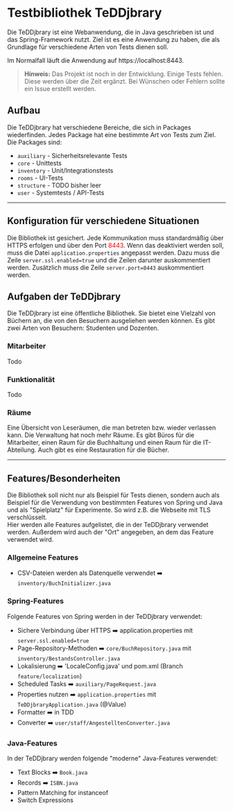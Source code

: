 # Testbibliothek TeDDjbrary

Die TeDDjbrary ist eine Webanwendung, die in Java geschrieben ist und das Spring-Framework nutzt.
Ziel ist es eine Anwendung zu haben, die als Grundlage für verschiedene Arten von Tests dienen soll.

Im Normalfall läuft die Anwendung auf https://localhost:8443.

> **Hinweis:** Das Projekt ist noch in der Entwicklung. Einige Tests fehlen. Diese werden über die Zeit ergänzt.
> Bei Wünschen oder Fehlern sollte ein Issue erstellt werden.
## Aufbau

Die TeDDjbrary hat verschiedene Bereiche, die sich in Packages wiederfinden.
Jedes Package hat eine bestimmte Art von Tests zum Ziel. Die Packages sind:

* `auxiliary` - Sicherheitsrelevante Tests
* `core` - Unittests
* `inventory` - Unit/Integrationstests
* `rooms` - UI-Tests
* `structure` - TODO bisher leer
* `user` - Systemtests / API-Tests

<hr>

## Konfiguration für verschiedene Situationen

Die Bibliothek ist gesichert. Jede Kommunikation muss standardmäßig über HTTPS erfolgen und über den Port <span style="color:red"> 8443</span>. Wenn das deaktiviert werden soll, muss die Datei `application.properties` angepasst werden. Dazu muss die Zeile `server.ssl.enabled=true` und die Zeilen darunter auskommentiert werden. Zusätzlich muss die Zeile `server.port=8443` auskommentiert werden.

## Aufgaben der TeDDjbrary

Die TeDDjbrary ist eine öffentliche Bibliothek. Sie bietet eine Vielzahl von Büchern an, die von den Besuchern ausgeliehen werden können.
Es gibt zwei Arten von Besuchern: Studenten und Dozenten.

### Mitarbeiter

Todo

### Funktionalität

Todo

### Räume

Eine Übersicht von Leseräumen, die man betreten bzw. wieder verlassen kann.
Die Verwaltung hat noch mehr Räume. Es gibt Büros für die Mitarbeiter, einen Raum für die Buchhaltung und einen Raum für die IT-Abteilung. Auch gibt es eine Restauration für die Bücher.


<hr>

## Features/Besonderheiten

Die Bibliothek soll nicht nur als Beispiel für Tests dienen, sondern auch als Beispiel für die Verwendung von bestimmten Features von Spring und Java und als "Spielplatz" für Experimente.
So wird z.B. die Webseite mit TLS verschlüsselt. \
Hier werden alle Features aufgelistet, die in der TeDDjbrary verwendet werden.
Außerdem wird auch der "Ort" angegeben, an dem das Feature verwendet wird.

### Allgemeine Features

* CSV-Dateien werden als Datenquelle verwendet ➡️ `inventory/BuchInitializer.java`

### Spring-Features

Folgende Features von Spring werden in der TeDDjbrary verwendet:

* Sichere Verbindung über HTTPS ➡️ application.properties mit `server.ssl.enabled=true`
* Page-Repository-Methoden ➡️ `core/BuchRepository.java` mit `inventory/BestandsController.java`
* Lokalisierung ➡️ 'LocaleConfig.java' und pom.xml (Branch `feature/localization`)
* Scheduled Tasks ➡️ `auxiliary/PageRequest.java`
* Properties nutzen ➡️ `application.properties` mit `TeDDjbraryApplication.java` (@Value)
* Formatter ➡️ in TDD
* Converter ➡️ `user/staff/AngestelltenConverter.java`

### Java-Features

In der TeDDjbrary werden folgende "moderne" Java-Features verwendet:

* Text Blocks ➡️ `Book.java`
* Records ➡️ `ISBN.java`
* Pattern Matching for instanceof
* Switch Expressions 

